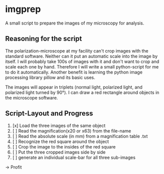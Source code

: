 # imgprep

A small script to prepare the images of my microscopy for analysis.

## Reasoning for the script

The polarization-microscope at my facility can't crop images with the standard software. Neither can it put an automatic scale into the image by itself. I will probably take 100s of images with it and don't want to crop and scale each one by hand.
Therefore I will write a small python-script for me to do it automatically. Another benefit is learning the python image processing library pillow and its basic uses.

The images will appear in triplets (normal light, polarized light, and polarized light turned by 90°). I can draw a red rectangle around objects in the microscope software.

## Script-Layout and Progress

1. [x] Load the three images of the same object
2. [ ] Read the magnification(x20 or x63) from the file-name
3. [ ] Read the absolute scale (in mm) from a magnification table .txt
4. [ ] Recognize the red square around the object
5. [ ] Crop the image to the insides of the red square
6. [ ] Put the three cropped images side by side
7. [ ] generate an individual scale-bar for all three sub-images

-> Profit
